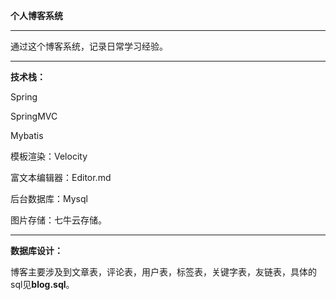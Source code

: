 **个人博客系统**

----------
通过这个博客系统，记录日常学习经验。

----------

**技术栈：**

Spring

SpringMVC

Mybatis

模板渲染：Velocity

富文本编辑器：Editor.md

后台数据库：Mysql

图片存储：七牛云存储。

----------
**数据库设计：**

博客主要涉及到文章表，评论表，用户表，标签表，关键字表，友链表，具体的sql见**blog.sql**。

